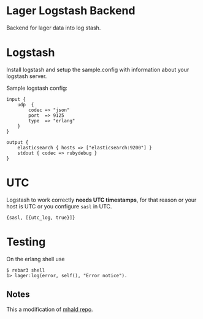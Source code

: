 Lager Logstash Backend
======================

Backend for lager data into log stash.

# Logstash

Install logstash and setup the sample.config with information about your logstash server.

Sample logstash config:

```
input {
    udp  {
        codec => "json"
        port  => 9125
        type  => "erlang"
    }
}

output {
    elasticsearch { hosts => ["elasticsearch:9200"] }
    stdout { codec => rubydebug }
}
```

# UTC
Logstash to work correctly **needs UTC timestamps**, for that reason or
your host is UTC or you configure `sasl` in UTC.

~~~
{sasl, [{utc_log, true}]}
~~~

# Testing

On the erlang shell use

```
$ rebar3 shell
1> lager:log(error, self(), "Error notice").
```

## Notes
This a modification of [mhald repo](https://github.com/mhald/lager_logstash_backend).
